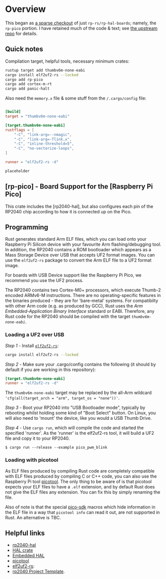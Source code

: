 # Overview

This began as [a sparse checkout](https://git-scm.com/docs/git-sparse-checkout) of just  `rp-rs/rp-hal-boards`; namely, the `rp-pico` portion. I have retained much of the code & text; see [the upstream repo](https://github.com/rp-rs/rp-hal-boards/) for details.

## Quick notes

Compilation target, helpful tools, necessary minimum crates:

```sh
rustup target add thumbv6m-none-eabi
cargo install elf2uf2-rs --locked
cargo add rp-pico
cargo add cortex-m-rt
cargo add panic-halt
```

Also need the `memory.x` file & some stuff from the `/.cargo/config` file:

```toml .cargo/config

[build]
target = "thumbv6m-none-eabi"

[target.thumbv6m-none-eabi]
rustflags = [
    "-C", "link-arg=--nmagic",
    "-C", "link-arg=-Tlink.x",
    "-C", "inline-threshold=5",
    "-C", "no-vectorize-loops",
]

runner = "elf2uf2-rs -d"

```


```sh
placeholder
```

## [rp-pico] - Board Support for the [Raspberry Pi Pico]

This crate includes the [rp2040-hal], but also configures each pin of the RP2040 chip according to how it is connected up on the Pico.

## Programming

Rust generates standard Arm ELF files, which you can load onto your Raspberry Pi Silicon device with your favourite Arm flashing/debugging tool. In addition, the RP2040 contains a ROM bootloader which appears as a Mass Storage Device over USB that accepts UF2 format images. You can use the `elf2uf2-rs` package to convert the Arm ELF file to a UF2 format image. 

For boards with USB Device support like the Raspberry Pi Pico, we recommend you use the UF2 process.

The RP2040 contains two Cortex-M0+ processors, which execute Thumb-2 encoded ARMv6-M instructions. There are no operating-specific features in the binaries produced - they are for 'bare-metal' systems. For compatibilty with other Arm code (e.g. as produced by GCC), Rust uses the *Arm Embedded-Application Binary Interface* standard or EABI. Therefore, any Rust code for the RP2040 should be compiled with the target *`thumbv6m-none-eabi`*.

### Loading a UF2 over USB

*Step 1* - Install [`elf2uf2-rs`](https://github.com/JoNil/elf2uf2-rs):

```sh
cargo install elf2uf2-rs --locked
```

*Step 2* - Make sure your .cargo/config contains the following (it should by default if you are working in this repository):

```toml
[target.thumbv6m-none-eabi]
runner = "elf2uf2-rs -d"
```

The `thumbv6m-none-eabi` target may be replaced by the all-Arm wildcard `'cfg(all(target_arch = "arm", target_os = "none"))'`.

*Step 3* - Boot your RP2040 into "USB Bootloader mode", typically by rebooting whilst holding some kind of "Boot Select" button. On Linux, you will also need to 'mount' the device, like you would a USB Thumb Drive.

*Step 4* - Use `cargo run`, which will compile the code and started the specified 'runner'. As the 'runner' is the elf2uf2-rs tool, it will build a UF2 file and copy it to your RP2040.

```console
$ cargo run --release --example pico_pwm_blink
```

### Loading with picotool

As ELF files produced by compiling Rust code are completely compatible with ELF files produced by compiling C or C++ code, you can also use the Raspberry Pi tool [picotool](https://github.com/raspberrypi/picotool). The only thing to be aware of is that picotool expects your ELF files to have a `.elf` extension, and by default Rust does not give the ELF files any extension. You can fix this by simply renaming the file.

Also of note is that the special [pico-sdk](https://github.com/raspberrypi/pico-sdk) macros which hide information in the ELF file in a way that `picotool info` can read it out, are not supported in Rust. An alternative is TBC.

## Helpful links
- [rp2040-hal](https://crates.io/crates/rp2040-hal)
- [HAL crate](https://github.com/rp-rs/rp-hal)
- [Embedded HAL](https://github.com/rust-embedded/embedded-hal)
- [picotool](https://github.com/raspberrypi/picotool)
- [elf2uf2-rs](https://github.com/JoNil/elf2uf2-rs):
- [rp2040 Project Template](https://github.com/rp-rs/rp2040-project-template).
